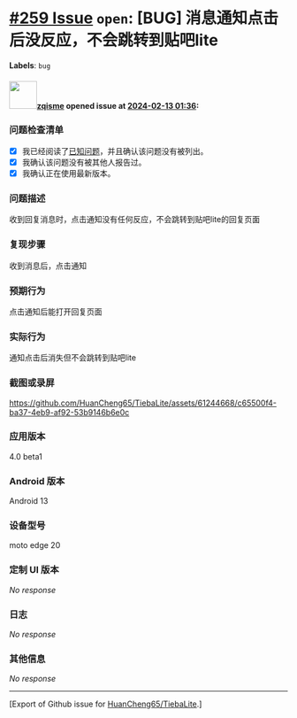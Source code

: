# [\#259 Issue](https://github.com/HuanCheng65/TiebaLite/issues/259) `open`: [BUG] 消息通知点击后没反应，不会跳转到贴吧lite
**Labels**: `bug`


#### <img src="https://avatars.githubusercontent.com/u/61244668?u=904066eca7d65b3ff12de27c3ba048764370ab6d&v=4" width="50">[zqisme](https://github.com/zqisme) opened issue at [2024-02-13 01:36](https://github.com/HuanCheng65/TiebaLite/issues/259):

### 问题检查清单

- [X] 我已经阅读了[已知问题](https://github.com/HuanCheng65/TiebaLite/discussions/214)，并且确认该问题没有被列出。
- [X] 我确认该问题没有被其他人报告过。
- [X] 我确认正在使用最新版本。

### 问题描述

收到回复消息时，点击通知没有任何反应，不会跳转到贴吧lite的回复页面

### 复现步骤

收到消息后，点击通知

### 预期行为

点击通知后能打开回复页面

### 实际行为

通知点击后消失但不会跳转到贴吧lite

### 截图或录屏


https://github.com/HuanCheng65/TiebaLite/assets/61244668/c65500f4-ba37-4eb9-af92-53b9146b6e0c



### 应用版本

4.0 beta1

### Android 版本

Android 13

### 设备型号

moto edge 20

### 定制 UI 版本

_No response_

### 日志

_No response_

### 其他信息

_No response_




-------------------------------------------------------------------------------



[Export of Github issue for [HuanCheng65/TiebaLite](https://github.com/HuanCheng65/TiebaLite).]
